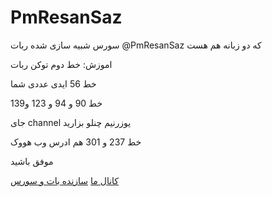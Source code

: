 # PmResanSaz

سورس شبیه سازی شده ربات @PmResanSaz که دو زبانه هم هست


اموزش:
خط دوم توکن ربات

خط 56 ایدی عددی شما


خط 90 و 94 و 123 و139

جای channel یوزرنیم چنلو بزارید

خط 237 و 301 هم ادرس وب هووک 

موفق باشید



[کانال ما](Https://t.me/PrimeTeam)
[سازنده بات و سورس](Https://t.me/SorBlack)
